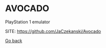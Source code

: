 # AVOCADO
 
 PlayStation 1 emulator
 
 SITE: https://github.com/JaCzekanski/Avocado

 [Go back](https://portable-linux-apps.github.io/apps.html)
